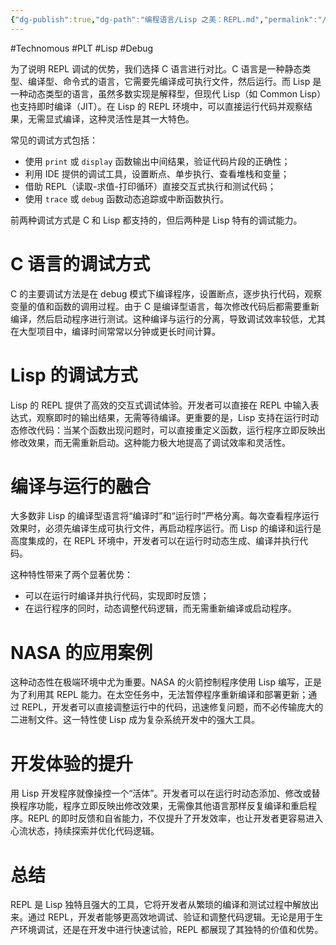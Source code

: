 ```yaml
---
{"dg-publish":true,"dg-path":"编程语言/Lisp 之美：REPL.md","permalink":"/编程语言/Lisp 之美：REPL/","created":"2023-03-14T16:59:32.000+08:00","updated":"2025-06-05T16:40:32.000+08:00"}
---
```


#Technomous #PLT #Lisp #Debug

为了说明 REPL 调试的优势，我们选择 C 语言进行对比。C 语言是一种静态类型、编译型、命令式的语言，它需要先编译成可执行文件，然后运行。而 Lisp 是一种动态类型的语言，虽然多数实现是解释型，但现代 Lisp（如 Common Lisp）也支持即时编译（JIT）。在 Lisp 的 REPL 环境中，可以直接运行代码并观察结果，无需显式编译，这种灵活性是其一大特色。

常见的调试方式包括：

- 使用 `print` 或 `display` 函数输出中间结果，验证代码片段的正确性；
- 利用 IDE 提供的调试工具，设置断点、单步执行、查看堆栈和变量；
- 借助 REPL（读取-求值-打印循环）直接交互式执行和测试代码；
- 使用 `trace` 或 `debug` 函数动态追踪或中断函数执行。

前两种调试方式是 C 和 Lisp 都支持的，但后两种是 Lisp 特有的调试能力。

# C 语言的调试方式

C 的主要调试方法是在 debug 模式下编译程序，设置断点，逐步执行代码，观察变量的值和函数的调用过程。由于 C 是编译型语言，每次修改代码后都需要重新编译，然后启动程序进行测试。这种编译与运行的分离，导致调试效率较低，尤其在大型项目中，编译时间常常以分钟或更长时间计算。

# Lisp 的调试方式

Lisp 的 REPL 提供了高效的交互式调试体验。开发者可以直接在 REPL 中输入表达式，观察即时的输出结果，无需等待编译。更重要的是，Lisp 支持在运行时动态修改代码：当某个函数出现问题时，可以直接重定义函数，运行程序立即反映出修改效果，而无需重新启动。这种能力极大地提高了调试效率和灵活性。

# 编译与运行的融合

大多数非 Lisp 的编译型语言将“编译时”和“运行时”严格分离。每次查看程序运行效果时，必须先编译生成可执行文件，再启动程序运行。而 Lisp 的编译和运行是高度集成的，在 REPL 环境中，开发者可以在运行时动态生成、编译并执行代码。

这种特性带来了两个显著优势：

- 可以在运行时编译并执行代码，实现即时反馈；
- 在运行程序的同时，动态调整代码逻辑，而无需重新编译或启动程序。

# NASA 的应用案例

这种动态性在极端环境中尤为重要。NASA 的火箭控制程序使用 Lisp 编写，正是为了利用其 REPL 能力。在太空任务中，无法暂停程序重新编译和部署更新；通过 REPL，开发者可以直接调整运行中的代码，迅速修复问题，而不必传输庞大的二进制文件。这一特性使 Lisp 成为复杂系统开发中的强大工具。

# 开发体验的提升

用 Lisp 开发程序就像操控一个“活体”。开发者可以在运行时动态添加、修改或替换程序功能，程序立即反映出修改效果，无需像其他语言那样反复编译和重启程序。REPL 的即时反馈和自省能力，不仅提升了开发效率，也让开发者更容易进入心流状态，持续探索并优化代码逻辑。

# 总结

REPL 是 Lisp 独特且强大的工具，它将开发者从繁琐的编译和测试过程中解放出来。通过 REPL，开发者能够更高效地调试、验证和调整代码逻辑。无论是用于生产环境调试，还是在开发中进行快速试验，REPL 都展现了其独特的价值和优势。


